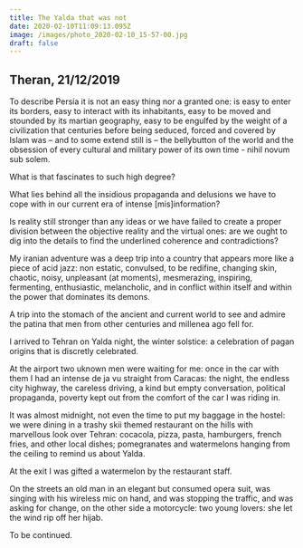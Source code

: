 ```yaml
---
title: The Yalda that was not
date: 2020-02-10T11:09:13.095Z
image: /images/photo_2020-02-10_15-57-00.jpg
draft: false
---
```

## Theran, 21/12/2019

To describe Persia it is not an easy thing nor a granted one: is easy to enter its borders, easy to interact with its inhabitants, easy to be moved and stounded by its martian geography, easy to be engulfed by the weight of a civilization that centuries before being seduced, forced and covered by Islam was – and to some extend still is – the bellybutton of the world and the obsession of every cultural and military power of its own time - nihil novum sub solem.

What is that fascinates to such high degree?

What lies behind all the insidious propaganda and delusions we have to cope with in our current era of intense \[mis]information?

Is reality still stronger than any ideas or we have failed to create a proper division between the objective reality and the virtual ones: are we ought to dig into the details to find the underlined coherence and contradictions?

My iranian adventure was a deep trip into a country that appears more like a piece of acid jazz: non estatic, convulsed, to be redifine, changing skin, chaotic, noisy, unpleasant (at moments), mesmerazing, inspiring, fermenting, enthusiastic, melancholic, and in conflict within itself and within the power that dominates its demons.

A trip into the stomach of the ancient and current world to see and admire the patina that men from other centuries and millenea ago fell for.

<!-- excerpt -->

I arrived to Tehran on Yalda night, the winter solstice: a celebration of pagan origins that is discretly celebrated.

At the airport two uknown men were waiting for me: once in the car with them I had an intense de ja vu straight from Caracas: the night, the endless city highway, the careless driving, a kind but empty conversation, political propaganda, poverty kept out from the comfort of the car I was riding in.

It was almost midnight, not even the time to put my baggage in the hostel: we were dining in a trashy skii themed restaurant on the hills with marvellous look over Tehran: cocacola, pizza, pasta, hamburgers, french fries, and other local dishes; pomegranates and watermelons hanging from the ceiling to remind us about Yalda.

At the exit I was gifted a watermelon by the restaurant staff.

On the streets an old man in an elegant but consumed opera suit, was singing with his wireless mic on hand, and was stopping the traffic, and was asking for change, on the other side a motorcycle: two young lovers: she let the wind rip off her hijab.

To be continued.
